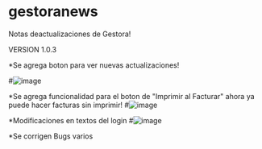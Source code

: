 # gestoranews
Notas deactualizaciones de Gestora!

VERSION 1.0.3

*Se agrega boton para ver nuevas actualizaciones!

#![image](https://user-images.githubusercontent.com/36174147/202056373-d4659181-53ef-49ac-a9b5-e0bab813be31.png)

*Se agrega funcionalidad para el boton de "Imprimir al Facturar" ahora ya puede hacer facturas sin imprimir!
#![image](https://user-images.githubusercontent.com/36174147/202056989-411d58c0-3f99-4a79-888a-40e6061b6414.png)

*Modificaciones en textos del login
#![image](https://user-images.githubusercontent.com/36174147/202057069-d10988d6-1aa8-4ab6-bea8-f9c03e0d7d99.png)

*Se corrigen Bugs varios
